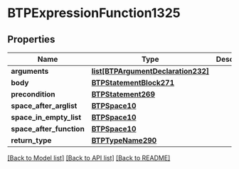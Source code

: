 # BTPExpressionFunction1325

## Properties
Name | Type | Description | Notes
------------ | ------------- | ------------- | -------------
**arguments** | [**list[BTPArgumentDeclaration232]**](BTPArgumentDeclaration232.md) |  | [optional] 
**body** | [**BTPStatementBlock271**](BTPStatementBlock271.md) |  | [optional] 
**precondition** | [**BTPStatement269**](BTPStatement269.md) |  | [optional] 
**space_after_arglist** | [**BTPSpace10**](BTPSpace10.md) |  | [optional] 
**space_in_empty_list** | [**BTPSpace10**](BTPSpace10.md) |  | [optional] 
**space_after_function** | [**BTPSpace10**](BTPSpace10.md) |  | [optional] 
**return_type** | [**BTPTypeName290**](BTPTypeName290.md) |  | [optional] 

[[Back to Model list]](../README.md#documentation-for-models) [[Back to API list]](../README.md#documentation-for-api-endpoints) [[Back to README]](../README.md)


